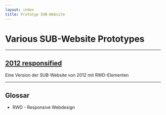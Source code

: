 ```yaml
---
layout: index
title: Prototyp SUB-Website
---
```

# Various SUB-Website Prototypes
---
## [2012 responsified](2012responsified.html)

Eine Version der SUB-Website von 2012 mit RWD-Elementen

---

## Glossar

* RWD - Responsive Webdesign